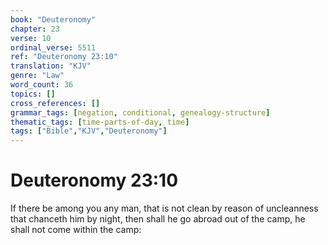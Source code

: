 ```yaml
---
book: "Deuteronomy"
chapter: 23
verse: 10
ordinal_verse: 5511
ref: "Deuteronomy 23:10"
translation: "KJV"
genre: "Law"
word_count: 36
topics: []
cross_references: []
grammar_tags: [negation, conditional, genealogy-structure]
thematic_tags: [time-parts-of-day, time]
tags: ["Bible","KJV","Deuteronomy"]
---
```


# Deuteronomy 23:10

If there be among you any man, that is not clean by reason of uncleanness that chanceth him by night, then shall he go abroad out of the camp, he shall not come within the camp:
